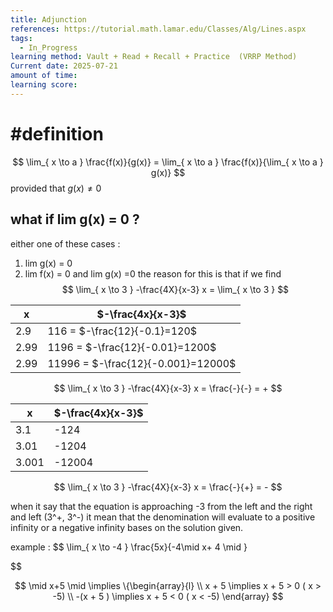 ```yaml
---
title: Adjunction
references: https://tutorial.math.lamar.edu/Classes/Alg/Lines.aspx
tags:
  - In_Progress
learning method: Vault + Read + Recall + Practice  (VRRP Method)
Current date: 2025-07-21
amount of time: 
learning score:
---
```

# #definition  

$$
\lim_{  x  \to  a }   \frac{f(x)}{g(x)}  = \lim_{ x \to a }   \frac{f(x)}{\lim_{ x \to a } g(x)} 
$$
provided  that $g(x)\neq 0$ 

## what if lim g(x)  = 0 ?  
either one of these cases : 
1.   lim g(x) = 0  
2. lim f(x)  = 0 and lim g(x)  =0 
the reason for this is that if we find
$$
\lim_{ x \to 3 } -\frac{4X}{x-3}  x =  \lim_{ x  \to 3 }  
$$


| x    | $-\frac{4x}{x-3}$                    |
| ---- | ------------------------------------ |
| 2.9  | 116  =   $-\frac{12}{-0.1}=120$      |
| 2.99 | 1196 =   $-\frac{12}{-0.01}=1200$    |
| 2.99 | 11996 =   $-\frac{12}{-0.001}=12000$ |
$$
\lim_{ x \to 3 } -\frac{4X}{x-3}  x = \frac{-}{-}   =  + 
$$


| x     | $-\frac{4x}{x-3}$ |
| ----- | ----------------- |
| 3.1   | -124              |
| 3.01  | -1204             |
| 3.001 | -12004            |
$$
\lim_{ x \to 3 } -\frac{4X}{x-3}  x = \frac{-}{+}   =  - 
$$


when  it say that the equation is approaching -3  from the left and the right and left (3^+, 3^-) it mean that the denomination will evaluate to a positive infinity or a negative infinity bases on the solution given. 


example : 
$$
 \lim_{ x \to -4 }  \frac{5x}{-4\mid x+ 4 \mid }  
 
$$

$$
\mid x+5 \mid  \implies  \{\begin{array}{l} \\
x + 5  \implies   x   +  5 > 0 ( x > -5) \\
-(x + 5 )  \implies  x + 5 < 0 ( x < -5) 
\end{array}
$$